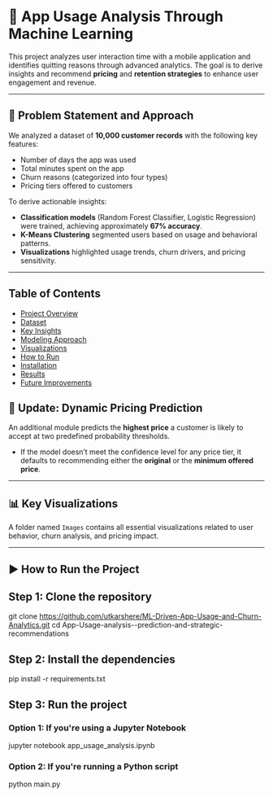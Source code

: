 # 📱 App Usage Analysis Through Machine Learning

This project analyzes user interaction time with a mobile application and identifies quitting reasons through advanced analytics. The goal is to derive insights and recommend **pricing** and **retention strategies** to enhance user engagement and revenue.

---

## 🧠 Problem Statement and Approach

We analyzed a dataset of **10,000 customer records** with the following key features:
- Number of days the app was used
- Total minutes spent on the app
- Churn reasons (categorized into four types)
- Pricing tiers offered to customers

To derive actionable insights:
- **Classification models** (Random Forest Classifier, Logistic Regression) were trained, achieving approximately **67% accuracy**.
- **K-Means Clustering** segmented users based on usage and behavioral patterns.
- **Visualizations** highlighted usage trends, churn drivers, and pricing sensitivity.

---
## Table of Contents
- [Project Overview](#project-overview)
- [Dataset](#dataset)
- [Key Insights](#key-insights)
- [Modeling Approach](#modeling-approach)
- [Visualizations](#visualizations)
- [How to Run](#how-to-run)
- [Installation](#installation)
- [Results](#results)
- [Future Improvements](#future-improvements)


## 🔄 Update: Dynamic Pricing Prediction

An additional module predicts the **highest price** a customer is likely to accept at two predefined probability thresholds.

- If the model doesn’t meet the confidence level for any price tier, it defaults to recommending either the **original** or the **minimum offered price**.

---

## 📊 Key Visualizations

A folder named `Images` contains all essential visualizations related to user behavior, churn analysis, and pricing impact.

---

## ▶️ How to Run the Project

## Step 1: Clone the repository
git clone https://github.com/utkarshere/ML-Driven-App-Usage-and-Churn-Analytics.git
cd App-Usage-analysis--prediction-and-strategic-recommendations

## Step 2: Install the dependencies
pip install -r requirements.txt

## Step 3: Run the project
### Option 1: If you're using a Jupyter Notebook
jupyter notebook app_usage_analysis.ipynb

### Option 2: If you're running a Python script
python main.py

